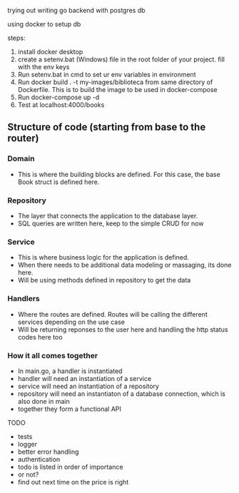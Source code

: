 trying out writing go backend with postgres db

using docker to setup db

steps:

1. install docker desktop
2. create a setenv.bat (Windows) file in the root folder of your project. fill with the env keys
3. Run setenv.bat in cmd to set ur env variables in environment
4. Run docker build . -t my-images/biblioteca from same directory of Dockerfile. 
   This is to build the image to be used in docker-compose
4. Run docker-compose up -d 
5. Test at localhost:4000/books


## Structure of code  (starting from base to the router)
### Domain 
- This is where the building blocks are defined. For this case, the base 
Book struct is defined here.

### Repository 
- The layer that connects the application to the database layer. 
- SQL queries are written here, keep to the simple CRUD for now 

### Service 
- This is where business logic for the application is defined. 
- When there needs to be additional data modeling or massaging, its done here.
- Will be using methods defined in repository to get the data

### Handlers 
- Where the routes are defined. Routes will be calling the different services depending on the use case 
- Will be returning reponses to the user here and handling the http status codes here too

### How it all comes together 
- In main.go, a handler is instantiated
- handler will need an instantiation of a service
- service will need an instantiation of a repository 
- repository will need an instantiaton of a database connection, which is also done in main
- together they form a functional API


TODO
- tests 
- logger 
- better error handling 
- authentication 
- todo is listed in order of importance
- or not?
- find out next time on the price is right
